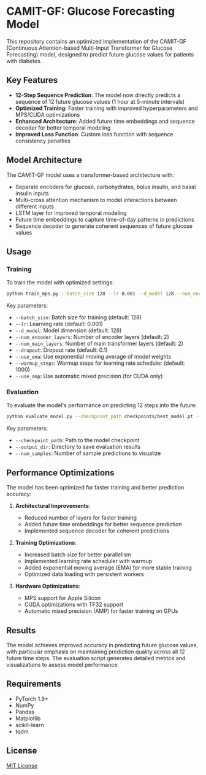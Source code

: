 # CAMIT-GF: Glucose Forecasting Model

This repository contains an optimized implementation of the CAMIT-GF (Continuous Attention-based Multi-Input Transformer for Glucose Forecasting) model, designed to predict future glucose values for patients with diabetes.

## Key Features

- **12-Step Sequence Prediction**: The model now directly predicts a sequence of 12 future glucose values (1 hour at 5-minute intervals)
- **Optimized Training**: Faster training with improved hyperparameters and MPS/CUDA optimizations
- **Enhanced Architecture**: Added future time embeddings and sequence decoder for better temporal modeling
- **Improved Loss Function**: Custom loss function with sequence consistency penalties

## Model Architecture

The CAMIT-GF model uses a transformer-based architecture with:

- Separate encoders for glucose, carbohydrates, bolus insulin, and basal insulin inputs
- Multi-cross attention mechanism to model interactions between different inputs
- LSTM layer for improved temporal modeling
- Future time embeddings to capture time-of-day patterns in predictions
- Sequence decoder to generate coherent sequences of future glucose values

## Usage

### Training

To train the model with optimized settings:

```bash
python train_mps.py --batch_size 128 --lr 0.001 --d_model 128 --num_encoder_layers 2 --num_main_layers 2 --dropout 0.1 --use_ema --warmup_steps 1000
```

Key parameters:
- `--batch_size`: Batch size for training (default: 128)
- `--lr`: Learning rate (default: 0.001)
- `--d_model`: Model dimension (default: 128)
- `--num_encoder_layers`: Number of encoder layers (default: 2)
- `--num_main_layers`: Number of main transformer layers (default: 2)
- `--dropout`: Dropout rate (default: 0.1)
- `--use_ema`: Use exponential moving average of model weights
- `--warmup_steps`: Warmup steps for learning rate scheduler (default: 1000)
- `--use_amp`: Use automatic mixed precision (for CUDA only)

### Evaluation

To evaluate the model's performance on predicting 12 steps into the future:

```bash
python evaluate_model.py --checkpoint_path checkpoints/best_model.pt --output_dir evaluation_results --num_samples 10
```

Key parameters:
- `--checkpoint_path`: Path to the model checkpoint
- `--output_dir`: Directory to save evaluation results
- `--num_samples`: Number of sample predictions to visualize

## Performance Optimizations

The model has been optimized for faster training and better prediction accuracy:

1. **Architectural Improvements**:
   - Reduced number of layers for faster training
   - Added future time embeddings for better sequence prediction
   - Implemented sequence decoder for coherent predictions

2. **Training Optimizations**:
   - Increased batch size for better parallelism
   - Implemented learning rate scheduler with warmup
   - Added exponential moving average (EMA) for more stable training
   - Optimized data loading with persistent workers

3. **Hardware Optimizations**:
   - MPS support for Apple Silicon
   - CUDA optimizations with TF32 support
   - Automatic mixed precision (AMP) for faster training on GPUs

## Results

The model achieves improved accuracy in predicting future glucose values, with particular emphasis on maintaining prediction quality across all 12 future time steps. The evaluation script generates detailed metrics and visualizations to assess model performance.

## Requirements

- PyTorch 1.9+
- NumPy
- Pandas
- Matplotlib
- scikit-learn
- tqdm

## License

[MIT License](LICENSE)
